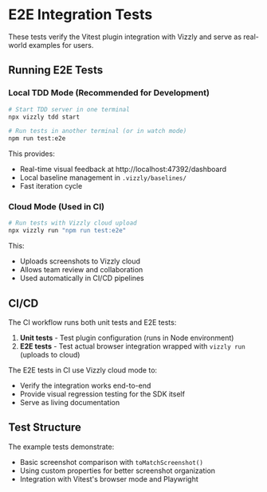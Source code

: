 # E2E Integration Tests

These tests verify the Vitest plugin integration with Vizzly and serve as real-world examples for users.

## Running E2E Tests

### Local TDD Mode (Recommended for Development)

```bash
# Start TDD server in one terminal
npx vizzly tdd start

# Run tests in another terminal (or in watch mode)
npm run test:e2e
```

This provides:

- Real-time visual feedback at http://localhost:47392/dashboard
- Local baseline management in `.vizzly/baselines/`
- Fast iteration cycle

### Cloud Mode (Used in CI)

```bash
# Run tests with Vizzly cloud upload
npx vizzly run "npm run test:e2e"
```

This:

- Uploads screenshots to Vizzly cloud
- Allows team review and collaboration
- Used automatically in CI/CD pipelines

## CI/CD

The CI workflow runs both unit tests and E2E tests:

1. **Unit tests** - Test plugin configuration (runs in Node environment)
2. **E2E tests** - Test actual browser integration wrapped with `vizzly run` (uploads to cloud)

The E2E tests in CI use Vizzly cloud mode to:

- Verify the integration works end-to-end
- Provide visual regression testing for the SDK itself
- Serve as living documentation

## Test Structure

The example tests demonstrate:

- Basic screenshot comparison with `toMatchScreenshot()`
- Using custom properties for better screenshot organization
- Integration with Vitest's browser mode and Playwright
